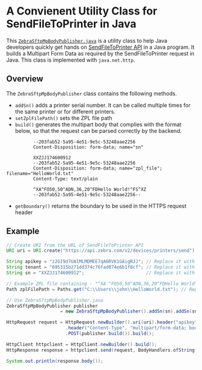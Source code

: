 # A Convienent Utility Class for SendFileToPrinter in Java
This [```ZebraSftpMpBodyPublisher.java```](https://github.com/ZebraDevs/Zebra-Printer-Samples/blob/ZebraSftpMpBodyPublisher-Java/ZebraSftpMpBodyPublisher.java) is a utility class to help Java developers quickly get hands on [SendFileToPrinter API](https://developer.zebra.com/apis/sendfiletoprinter-model#/default/SendFiletoPrinter) in a Java program. It builds a Multipart Form Data as required by the SendFileToPrinter request in Java. This class is implemented with ```java.net.http```.

## Overview
The ```ZebraSftpMpBodyPublisher``` class contains the following methods.
- ```addSn()``` adds a printer serial number. It can be called multiple times for the same printer or for different printers.
- ```setZplFilePath()``` sets the ZPL file path
- ```build()``` generates the multipart body that complies with the format below, so that the request can be parsed correctly by the backend.
```
          --203fab52-5a95-4e51-9e5c-53248aae2256
          Content-Disposition: form-data; name="sn"

          XXZJJ174600912
          --203fab52-5a95-4e51-9e5c-53248aae2256
          Content-Disposition: form-data; name="zpl_file"; filename="HelloWorld.txt"
          Content-Type: text/plain

          ^XA^FO50,50^ADN,36,20^FDHello World!^FS^XZ
          --203fab52-5a95-4e51-9e5c-53248aae2256--
```
- ```getBoundary()``` returns the boundary to be used in the HTTPS request header 

## Example
```java
// Create URI from the URL of SendFileToPrinter API
URI uri = URI.create("https://api.zebra.com/v2/devices/printers/send");

String apikey = "z2GI9d7UAlMLMDMEE7qA6RVK1GAigRJJ"; // Replace it with your apikey
String tenant = "695315b271dd374c76fad074e6b1f8cf"; // Replace it with your tenant ID
String sn = "XXZJJ174600912";                       // Replace it with your printer serial number

// Example ZPL file containing - "^XA ^FO50,50^ADN,36,20^FDHello World^FS ^XZ"
Path zplFilePath = Paths.get("C:\\Users\\john\\HelloWorld.txt"); // Replace it with your ZPL file path

// Use ZebraSftpMpBodyPublisher.java
ZebraSftpMpBodyPublisher publisher 
                    = new ZebraSftpMpBodyPublisher().addSn(sn).addSn(sn).addSn(sn).setZplFilePath(zplFilePath);

HttpRequest request = HttpRequest.newBuilder().uri(uri).header("apikey", apikey).header("tenant", tenant)
                      .header("Content-Type", "multipart/form-data; boundary=" + publisher.getBoundary())
                      .POST(publisher.build()).build();

HttpClient httpclient = HttpClient.newBuilder().build();
HttpResponse response = httpclient.send(request, BodyHandlers.ofString());

System.out.println(response.body());
```
